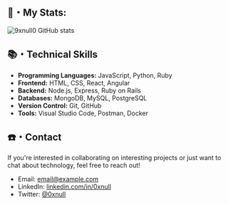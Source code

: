 ## 🚀・My Stats:

![9xnull0 GitHub stats](https://github-readme-stats.vercel.app/api?username=0xnull0&show_icons=true&bg_color=00000000)

## 📚・Technical Skills

- **Programming Languages:** JavaScript, Python, Ruby
- **Frontend:** HTML, CSS, React, Angular
- **Backend:** Node.js, Express, Ruby on Rails
- **Databases:** MongoDB, MySQL, PostgreSQL
- **Version Control:** Git, GitHub
- **Tools:** Visual Studio Code, Postman, Docker

## ☎️・Contact

If you're interested in collaborating on interesting projects or just want to chat about technology, feel free to reach out!

- Email: [email@example.com](mailto:email@example.com)
- LinkedIn: [linkedin.com/in/0xnull](https://www.linkedin.com/in/0xnull)
- Twitter: [@0xnull](https://twitter.com/0xnull)
